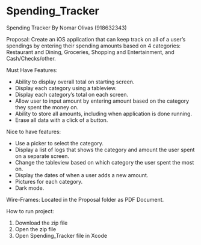 # Spending_Tracker
Spending Tracker 
By Nomar Olivas (918632343)

Proposal: 
Create an iOS application that can keep track on all of a user’s spendings by entering their spending amounts based on 4 categories: Restaurant and Dining, Groceries, Shopping and Entertainment, and Cash/Checks/other. 


Must Have Features:
- Ability to display overall total on starting screen.
- Display each category using a tableview.
- Display each category’s total on each screen.
- Allow user to input amount by entering amount based on the category they spent the money on.
- Ability to store all amounts, including when application is done running.
- Erase all data with a click of a button.


Nice to have features: 
- Use a picker to select the category.
- Display a list of logs that shows the category and amount the user spent on a separate screen.
- Change the tableview based on which category the user spent the most on.
- Display the dates of when a user adds a new amount.
- Pictures for each category.
- Dark mode.

Wire-Frames:
Located in the Proposal folder as PDF Document.

How to run project:
1. Download the zip file
2. Open the zip file
3. Open Spending_Tracker file in Xcode

